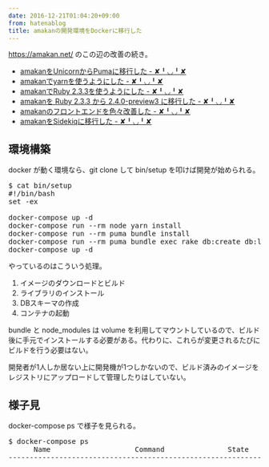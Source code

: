 ```yaml
---
date: 2016-12-21T01:04:20+09:00
from: hatenablog
title: amakanの開発環境をDockerに移行した
---
```


<p><a href="https://amakan.net/">https://amakan.net/</a> のこの辺の改善の続き。</p>

<ul>
<li><a href="http://r7kamura.hatenablog.com/entry/2016/12/08/001413">amakanをUnicornからPumaに移行した - ✘╹◡╹✘</a></li>
<li><a href="http://r7kamura.hatenablog.com/entry/2016/12/08/061203">amakanでyarnを使うようにした - ✘╹◡╹✘</a></li>
<li><a href="http://r7kamura.hatenablog.com/entry/2016/12/09/201115">amakanでRuby 2.3.3を使うようにした - ✘╹◡╹✘</a></li>
<li><a href="http://r7kamura.hatenablog.com/entry/2016/12/10/221600">amakanを Ruby 2.3.3 から 2.4.0-preview3 に移行した - ✘╹◡╹✘</a></li>
<li><a href="http://r7kamura.hatenablog.com/entry/2016/12/13/074119">amakanのフロントエンドを色々改善した - ✘╹◡╹✘</a></li>
<li><a href="http://r7kamura.hatenablog.com/entry/2016/12/18/212642">amakanをSidekiqに移行した - ✘╹◡╹✘</a></li>
</ul>


<h2>環境構築</h2>

<p>docker が動く環境なら、git clone して bin/setup を叩けば開発が始められる。</p>

<pre class="code" data-lang="" data-unlink>$ cat bin/setup
#!/bin/bash
set -ex

docker-compose up -d
docker-compose run --rm node yarn install
docker-compose run --rm puma bundle install
docker-compose run --rm puma bundle exec rake db:create db:load:schema
docker-compose up -d</pre>


<p>やっているのはこういう処理。</p>

<ol>
<li>イメージのダウンロードとビルド</li>
<li>ライブラリのインストール</li>
<li>DBスキーマの作成</li>
<li>コンテナの起動</li>
</ol>


<p>bundle と node_modules は volume を利用してマウントしているので、ビルド後に手元でインストールする必要がある。代わりに、これらが変更されるたびにビルドを行う必要はない。</p>

<p>開発者が1人しか居ない上に開発機が1つしかないので、ビルド済みのイメージをレジストリにアップロードして管理したりはしていない。</p>

<h2>様子見</h2>

<p>docker-compose ps で様子を見られる。</p>

<pre class="code" data-lang="" data-unlink>$ docker-compose ps
      Name                    Command               State               Ports
---------------------------------------------------------------------------------</pre>